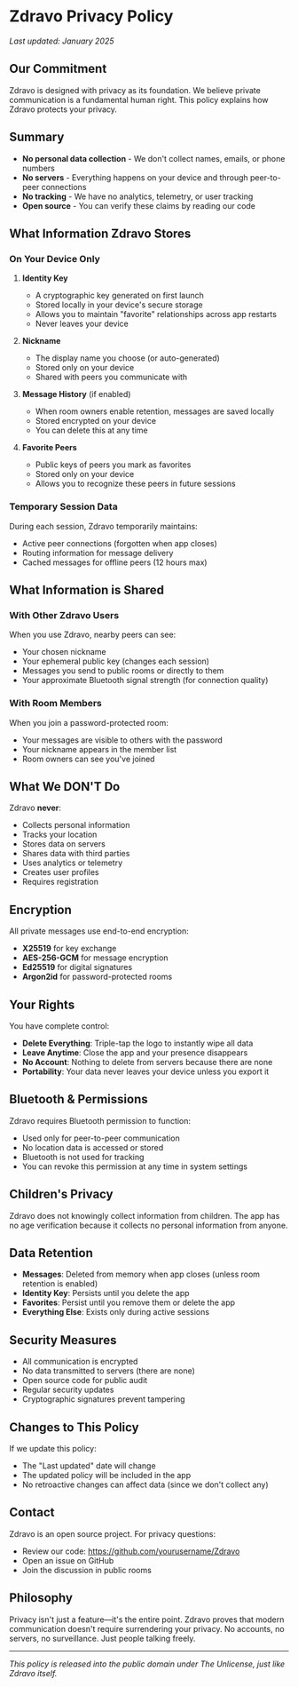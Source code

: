 # Zdravo Privacy Policy

*Last updated: January 2025*

## Our Commitment

Zdravo is designed with privacy as its foundation. We believe private communication is a fundamental human right. This policy explains how Zdravo protects your privacy.

## Summary

- **No personal data collection** - We don't collect names, emails, or phone numbers
- **No servers** - Everything happens on your device and through peer-to-peer connections
- **No tracking** - We have no analytics, telemetry, or user tracking
- **Open source** - You can verify these claims by reading our code

## What Information Zdravo Stores

### On Your Device Only

1. **Identity Key** 
   - A cryptographic key generated on first launch
   - Stored locally in your device's secure storage
   - Allows you to maintain "favorite" relationships across app restarts
   - Never leaves your device

2. **Nickname**
   - The display name you choose (or auto-generated)
   - Stored only on your device
   - Shared with peers you communicate with

3. **Message History** (if enabled)
   - When room owners enable retention, messages are saved locally
   - Stored encrypted on your device
   - You can delete this at any time

4. **Favorite Peers**
   - Public keys of peers you mark as favorites
   - Stored only on your device
   - Allows you to recognize these peers in future sessions

### Temporary Session Data

During each session, Zdravo temporarily maintains:
- Active peer connections (forgotten when app closes)
- Routing information for message delivery
- Cached messages for offline peers (12 hours max)

## What Information is Shared

### With Other Zdravo Users

When you use Zdravo, nearby peers can see:
- Your chosen nickname
- Your ephemeral public key (changes each session)
- Messages you send to public rooms or directly to them
- Your approximate Bluetooth signal strength (for connection quality)

### With Room Members

When you join a password-protected room:
- Your messages are visible to others with the password
- Your nickname appears in the member list
- Room owners can see you've joined

## What We DON'T Do

Zdravo **never**:
- Collects personal information
- Tracks your location
- Stores data on servers
- Shares data with third parties
- Uses analytics or telemetry
- Creates user profiles
- Requires registration

## Encryption

All private messages use end-to-end encryption:
- **X25519** for key exchange
- **AES-256-GCM** for message encryption
- **Ed25519** for digital signatures
- **Argon2id** for password-protected rooms

## Your Rights

You have complete control:
- **Delete Everything**: Triple-tap the logo to instantly wipe all data
- **Leave Anytime**: Close the app and your presence disappears
- **No Account**: Nothing to delete from servers because there are none
- **Portability**: Your data never leaves your device unless you export it

## Bluetooth & Permissions

Zdravo requires Bluetooth permission to function:
- Used only for peer-to-peer communication
- No location data is accessed or stored
- Bluetooth is not used for tracking
- You can revoke this permission at any time in system settings

## Children's Privacy

Zdravo does not knowingly collect information from children. The app has no age verification because it collects no personal information from anyone.

## Data Retention

- **Messages**: Deleted from memory when app closes (unless room retention is enabled)
- **Identity Key**: Persists until you delete the app
- **Favorites**: Persist until you remove them or delete the app
- **Everything Else**: Exists only during active sessions

## Security Measures

- All communication is encrypted
- No data transmitted to servers (there are none)
- Open source code for public audit
- Regular security updates
- Cryptographic signatures prevent tampering

## Changes to This Policy

If we update this policy:
- The "Last updated" date will change
- The updated policy will be included in the app
- No retroactive changes can affect data (since we don't collect any)

## Contact

Zdravo is an open source project. For privacy questions:
- Review our code: https://github.com/yourusername/Zdravo
- Open an issue on GitHub
- Join the discussion in public rooms

## Philosophy

Privacy isn't just a feature—it's the entire point. Zdravo proves that modern communication doesn't require surrendering your privacy. No accounts, no servers, no surveillance. Just people talking freely.

---

*This policy is released into the public domain under The Unlicense, just like Zdravo itself.*